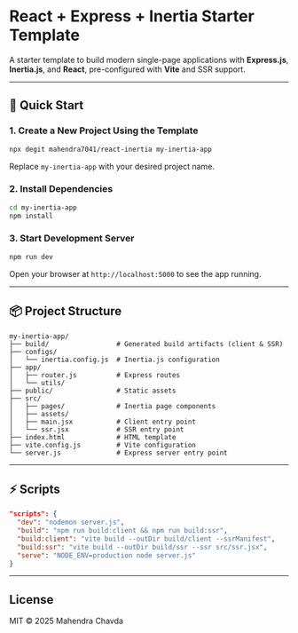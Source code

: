 # React + Express + Inertia Starter Template

A starter template to build modern single-page applications with **Express.js**, **Inertia.js**, and **React**, pre-configured with **Vite** and SSR support.

---

## 🚀 Quick Start

### 1. Create a New Project Using the Template

```bash
npx degit mahendra7041/react-inertia my-inertia-app
```

Replace `my-inertia-app` with your desired project name.

### 2. Install Dependencies

```bash
cd my-inertia-app
npm install
```

### 3. Start Development Server

```bash
npm run dev
```

Open your browser at `http://localhost:5000` to see the app running.

---

## 📦 Project Structure

```
my-inertia-app/
├── build/                 # Generated build artifacts (client & SSR)
├── configs/
│   └── inertia.config.js  # Inertia.js configuration
├── app/
│   ├── router.js          # Express routes
│   └── utils/
├── public/                # Static assets
├── src/
│   ├── pages/             # Inertia page components
│   ├── assets/
│   ├── main.jsx           # Client entry point
│   └── ssr.jsx            # SSR entry point
├── index.html             # HTML template
├── vite.config.js         # Vite configuration
└── server.js              # Express server entry point
```

---

## ⚡ Scripts

```json
"scripts": {
  "dev": "nodemon server.js",
  "build": "npm run build:client && npm run build:ssr",
  "build:client": "vite build --outDir build/client --ssrManifest",
  "build:ssr": "vite build --outDir build/ssr --ssr src/ssr.jsx",
  "serve": "NODE_ENV=production node server.js"
}
```

---

## License

MIT © 2025 Mahendra Chavda
